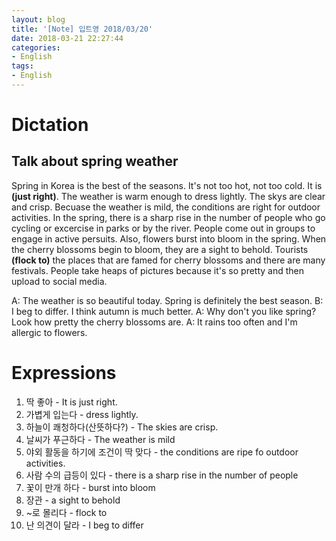 ```yaml
---
layout: blog
title: '[Note] 입트영 2018/03/20'
date: 2018-03-21 22:27:44
categories: 
- English
tags:
- English
---
```


# Dictation
## Talk about spring weather

Spring in Korea is the best of the seasons. It's not too hot, not too cold. It is **(just right)**. The weather is warm enough to dress lightly. The skys are clear and crisp. Becuase the weather is mild, the conditions are right for outdoor activities. In the spring, there is a sharp rise in the number of people who go cycling or excercise in parks or by the river. People come out in groups to engage in active persuits. Also, flowers burst into bloom in the spring. When the cherry blossoms begin to bloom, they are a sight to behold. Tourists **(flock to)** the places that are famed for cherry blossoms and there are many festivals. People take heaps of pictures because it's so pretty and then upload to social media. 

A: The weather is so beautiful today. Spring is definitely the best season.
B: I beg to differ. I think autumn is much better. 
A: Why don't you like spring? Look how pretty the cherry blossoms are.
A: It rains too often and I'm allergic to flowers.


# Expressions
1. 딱 좋아 - It is just right.
1. 가볍게 입는다 - dress lightly.
1. 하늘이 쾌청하다(산뜻하다?) - The skies are crisp.
1. 날씨가 푸근하다 - The weather is mild
1. 야외 활동을 하기에 조건이 딱 맞다 - the conditions are ripe fo outdoor activities.
1. 사람 수의 급등이 있다 - there is a sharp rise in the number of people
1. 꽃이 만개 하다 - burst into bloom
1. 장관 - a sight to behold
1. ~로 몰리다 - flock to
1. 난 의견이 달라 - I beg to differ
